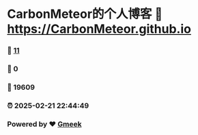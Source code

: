 # CarbonMeteor的个人博客 :link: https://CarbonMeteor.github.io 
### :page_facing_up: [11](https://CarbonMeteor.github.io/tag.html) 
### :speech_balloon: 0 
### :hibiscus: 19609 
### :alarm_clock: 2025-02-21 22:44:49 
### Powered by :heart: [Gmeek](https://github.com/Meekdai/Gmeek)

